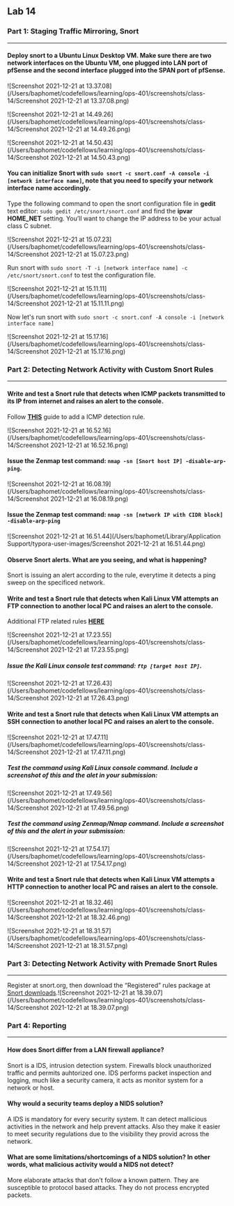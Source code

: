 ## Lab 14

### Part 1: Staging Traffic Mirroring, Snort

------

#### Deploy snort to a Ubuntu Linux Desktop VM. Make sure there are two network interfaces on the Ubuntu VM, one plugged into LAN port of pfSense and the second interface plugged into the SPAN port of pfSense.

 

![Screenshot 2021-12-21 at 13.37.08](/Users/baphomet/codefellows/learning/ops-401/screenshots/class-14/Screenshot 2021-12-21 at 13.37.08.png)

![Screenshot 2021-12-21 at 14.49.26](/Users/baphomet/codefellows/learning/ops-401/screenshots/class-14/Screenshot 2021-12-21 at 14.49.26.png)

![Screenshot 2021-12-21 at 14.50.43](/Users/baphomet/codefellows/learning/ops-401/screenshots/class-14/Screenshot 2021-12-21 at 14.50.43.png)

#### You can initialize Snort with `sudo snort -c snort.conf -A console -i [network interface name]`, note that you need to specify your network interface name accordingly.

 Type the following command to open the snort configuration file in **gedit** text editor: `sudo gedit /etc/snort/snort.conf` and find the **ipvar HOME_NET** setting. You’ll want to change the IP address to be your actual class C subnet.

![Screenshot 2021-12-21 at 15.07.23](/Users/baphomet/codefellows/learning/ops-401/screenshots/class-14/Screenshot 2021-12-21 at 15.07.23.png)

Run snort with `sudo snort -T -i [network interface name] -c /etc/snort/snort.conf` to test the configuration file.

![Screenshot 2021-12-21 at 15.11.11](/Users/baphomet/codefellows/learning/ops-401/screenshots/class-14/Screenshot 2021-12-21 at 15.11.11.png)

Now let's run snort with `sudo snort -c snort.conf -A console -i [network interface name]`

![Screenshot 2021-12-21 at 15.17.16](/Users/baphomet/codefellows/learning/ops-401/screenshots/class-14/Screenshot 2021-12-21 at 15.17.16.png)

### Part 2: Detecting Network Activity with Custom Snort Rules

------

#### Write and test a Snort rule that detects when ICMP packets transmitted to its IP from internet and raises an alert to the console.

Follow **[THIS](https://frankfu.click/security/ids/how-to-detect-nmap-scan-using-snort/)** guide to add a ICMP detection rule.

![Screenshot 2021-12-21 at 16.52.16](/Users/baphomet/codefellows/learning/ops-401/screenshots/class-14/Screenshot 2021-12-21 at 16.52.16.png)

#### Issue the Zenmap test command: `nmap -sn [Snort host IP] -disable-arp-ping`.

![Screenshot 2021-12-21 at 16.08.19](/Users/baphomet/codefellows/learning/ops-401/screenshots/class-14/Screenshot 2021-12-21 at 16.08.19.png)

#### Issue the Zenmap test command: `nmap -sn [network IP with CIDR block] -disable-arp-ping`

![Screenshot 2021-12-21 at 16.51.44](/Users/baphomet/Library/Application Support/typora-user-images/Screenshot 2021-12-21 at 16.51.44.png)

#### Observe Snort alerts. What are you seeing, and what is happening?

Snort is issuing an alert according to the rule, everytime it detects a ping sweep on the specificed network.

#### Write and test a Snort rule that detects when Kali Linux VM attempts an FTP connection to another local PC and raises an alert to the console.

Additional FTP related rules **[HERE](https://github.com/eldondev/Snort/blob/master/rules/ftp.rules)**

![Screenshot 2021-12-21 at 17.23.55](/Users/baphomet/codefellows/learning/ops-401/screenshots/class-14/Screenshot 2021-12-21 at 17.23.55.png)

##### Issue the Kali Linux console test command: `ftp [target host IP]`.

![Screenshot 2021-12-21 at 17.26.43](/Users/baphomet/codefellows/learning/ops-401/screenshots/class-14/Screenshot 2021-12-21 at 17.26.43.png)

#### Write and test a Snort rule that detects when Kali Linux VM attempts an SSH connection to another local PC and raises an alert to the console.

![Screenshot 2021-12-21 at 17.47.11](/Users/baphomet/codefellows/learning/ops-401/screenshots/class-14/Screenshot 2021-12-21 at 17.47.11.png)

##### Test the command using Kali Linux console command. Include a screenshot of this and the alet in your submission:

![Screenshot 2021-12-21 at 17.49.56](/Users/baphomet/codefellows/learning/ops-401/screenshots/class-14/Screenshot 2021-12-21 at 17.49.56.png)

##### Test the command using Zenmap/Nmap command. Include a screenshot of this and the alert in your submission:

![Screenshot 2021-12-21 at 17.54.17](/Users/baphomet/codefellows/learning/ops-401/screenshots/class-14/Screenshot 2021-12-21 at 17.54.17.png)

#### Write and test a Snort rule that detects when Kali Linux VM attempts a HTTP connection to another local PC and raises an alert to the console.

![Screenshot 2021-12-21 at 18.32.46](/Users/baphomet/codefellows/learning/ops-401/screenshots/class-14/Screenshot 2021-12-21 at 18.32.46.png)

![Screenshot 2021-12-21 at 18.31.57](/Users/baphomet/codefellows/learning/ops-401/screenshots/class-14/Screenshot 2021-12-21 at 18.31.57.png)

### Part 3: Detecting Network Activity with Premade Snort Rules

------

Register at snort.org, then download the “Registered” rules package at [Snort downloads](https://snort.org/downloads/#rule-downloads).![Screenshot 2021-12-21 at 18.39.07](/Users/baphomet/codefellows/learning/ops-401/screenshots/class-14/Screenshot 2021-12-21 at 18.39.07.png)

### Part 4: Reporting

------

#### How does Snort differ from a LAN firewall appliance?

Snort is a IDS, intrusion detection system. Firewalls block unauthorized traffic and permits auhtorized one. IDS performs packet inspection and logging, much like a security camera, it acts as monitor system for a network or host.

#### Why would a security teams deploy a NIDS solution?

A IDS is mandatory for every security system. It can detect mallicious activities in the network and help prevent attacks. Also they make it easier to meet security regulations due to the visibility they provid across the network.

#### What are some limitations/shortcomings of a NIDS solution? In other words, what malicious activity would a NIDS not detect?

More elaborate attacks that don't follow a known pattern. They are susceptible to protocol based attacks. They do not process encrypted packets. 